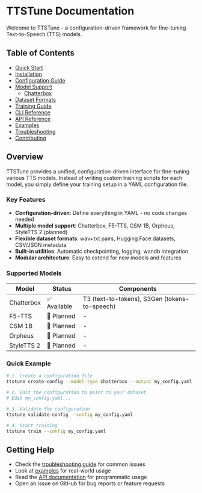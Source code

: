 # TTSTune Documentation

Welcome to TTSTune - a configuration-driven framework for fine-tuning Text-to-Speech (TTS) models.

## Table of Contents

- [Quick Start](quick-start.md)
- [Installation](installation.md)
- [Configuration Guide](configuration.md)
- [Model Support](models/README.md)
  - [Chatterbox](models/chatterbox.md)
- [Dataset Formats](datasets.md)
- [Training Guide](training.md)
- [CLI Reference](cli.md)
- [API Reference](api/README.md)
- [Examples](examples/README.md)
- [Troubleshooting](troubleshooting.md)
- [Contributing](../CONTRIBUTING.md)

## Overview

TTSTune provides a unified, configuration-driven interface for fine-tuning various TTS models. Instead of writing custom training scripts for each model, you simply define your training setup in a YAML configuration file.

### Key Features

- **Configuration-driven**: Define everything in YAML - no code changes needed
- **Multiple model support**: Chatterbox, F5-TTS, CSM 1B, Orpheus, StyleTTS 2 (planned)
- **Flexible dataset formats**: wav+txt pairs, Hugging Face datasets, CSV/JSON metadata
- **Built-in utilities**: Automatic checkpointing, logging, wandb integration
- **Modular architecture**: Easy to extend for new models and features

### Supported Models

| Model | Status | Components |
|-------|--------|------------|
| Chatterbox | ✅ Available | T3 (text-to-tokens), S3Gen (tokens-to-speech) |
| F5-TTS | 🚧 Planned | - |
| CSM 1B | 🚧 Planned | - |
| Orpheus | 🚧 Planned | - |
| StyleTTS 2 | 🚧 Planned | - |

### Quick Example

```bash
# 1. Create a configuration file
ttstune create-config --model-type chatterbox --output my_config.yaml

# 2. Edit the configuration to point to your dataset
# Edit my_config.yaml...

# 3. Validate the configuration
ttstune validate-config --config my_config.yaml

# 4. Start training
ttstune train --config my_config.yaml
```

## Getting Help

- Check the [troubleshooting guide](troubleshooting.md) for common issues
- Look at [examples](examples/README.md) for real-world usage
- Read the [API documentation](api/README.md) for programmatic usage
- Open an issue on GitHub for bug reports or feature requests
